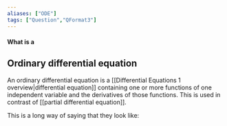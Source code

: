 ```yaml
---
aliases: ["ODE"]
tags: ["Question","QFormat3"]
---
```


#### What is a
## Ordinary differential equation
An ordinary differential equation is a [[Differential Equations 1 overview|differential equation]] containing one or more functions of one independent variable and the derivatives of those functions.
This is used in contrast of [[partial differential equation]].

This is a long way of saying that they look like:


